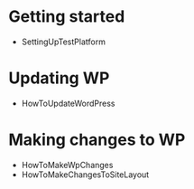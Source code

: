 # Getting started #
  * SettingUpTestPlatform

# Updating WP #
  * HowToUpdateWordPress

# Making changes to WP #
  * HowToMakeWpChanges
  * HowToMakeChangesToSiteLayout